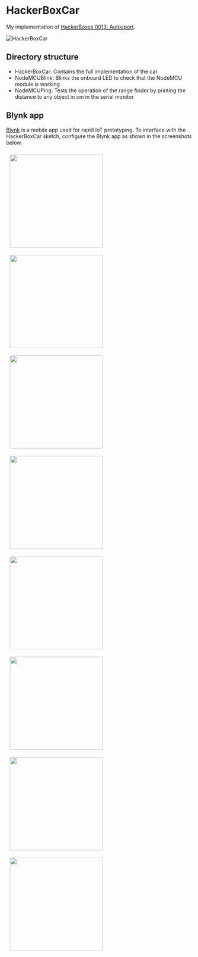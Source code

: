 # HackerBoxCar

My implementation of [HackerBoxes 0013: Autosport](https://www.instructables.com/id/HackerBoxes-0013-Autosport).

![HackerBoxCar](https://github.com/drejkim/HackerBoxCar/blob/master/images/HackerBoxCar.jpg?raw=true)

## Directory structure

* HackerBoxCar: Contains the full implementation of the car
* NodeMCUBlink: Blinks the onboard LED to check that the NodeMCU module is working
* NodeMCUPing: Tests the operation of the range finder by printing the distance to any object in cm in the serial monitor

## Blynk app

[Blynk](http://www.blynk.cc/) is a mobile app used for rapid IoT prototyping. To interface with the HackerBoxCar sketch, configure the Blynk app as shown in the screenshots below.

<img src="https://github.com/drejkim/HackerBoxCar/blob/master/images/Blynk_01.png?raw=true" style="float: left; width: 250px; margin: 10px">
<img src="https://github.com/drejkim/HackerBoxCar/blob/master/images/Blynk_02.png?raw=true" style="float: left; width: 250px; margin: 10px">
<img src="https://github.com/drejkim/HackerBoxCar/blob/master/images/Blynk_03.png?raw=true" style="float: left; width: 250px; margin: 10px">
<img src="https://github.com/drejkim/HackerBoxCar/blob/master/images/Blynk_04.png?raw=true" style="float: left; width: 250px; margin: 10px">
<img src="https://github.com/drejkim/HackerBoxCar/blob/master/images/Blynk_05.png?raw=true" style="float: left; width: 250px; margin: 10px">
<img src="https://github.com/drejkim/HackerBoxCar/blob/master/images/Blynk_06.png?raw=true" style="float: left; width: 250px; margin: 10px">
<img src="https://github.com/drejkim/HackerBoxCar/blob/master/images/Blynk_07.png?raw=true" style="float: left; width: 250px; margin: 10px">
<img src="https://github.com/drejkim/HackerBoxCar/blob/master/images/Blynk_08.png?raw=true" style="float: left; width: 250px; margin: 10px">